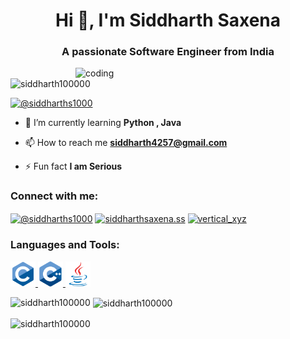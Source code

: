 <h1 align="center">Hi 👋, I'm Siddharth Saxena</h1>
<h3 align="center">A passionate Software Engineer from India</h3>
<img align="right"alt="coding"width="400"src="https://user-images.githubusercontent.com/55389276/140866485-8fb1c876-9a8f-4d6a-98dc-08c4981eaf70.gif
<p align="left"> <img src="https://komarev.com/ghpvc/?username=siddharth100000&label=Profile%20views&color=0e75b6&style=flat" alt="siddharth100000" /> </p>

<p align="left"> <a href="https://twitter.com/@siddharths1000" target="blank"><img src="https://img.shields.io/twitter/follow/@siddharths1000?logo=twitter&style=for-the-badge" alt="@siddharths1000" /></a> </p>

- 🌱 I’m currently learning **Python , Java**

- 📫 How to reach me **siddharth4257@gmail.com**

- ⚡ Fun fact **I am Serious**

<h3 align="left">Connect with me:</h3>
<p align="left">
<a href="https://twitter.com/siddharths1000" target="blank"><img align="center" src="https://raw.githubusercontent.com/rahuldkjain/github-profile-readme-generator/master/src/images/icons/Social/twitter.svg" alt="@siddharths1000" height="30" width="40" /></a>
<a href="https://instagram.com/siddharthsaxena.ss" target="blank"><img align="center" src="https://raw.githubusercontent.com/rahuldkjain/github-profile-readme-generator/master/src/images/icons/Social/instagram.svg" alt="siddharthsaxena.ss" height="30" width="40" /></a>
<a href="https://www.youtube.com/c/vertical_xyz" target="blank"><img align="center" src="https://raw.githubusercontent.com/rahuldkjain/github-profile-readme-generator/master/src/images/icons/Social/youtube.svg" alt="vertical_xyz" height="30" width="40" /></a>
</p>

<h3 align="left">Languages and Tools:</h3>
<p align="left"> <a href="https://www.cprogramming.com/" target="_blank" rel="noreferrer"> <img src="https://raw.githubusercontent.com/devicons/devicon/master/icons/c/c-original.svg" alt="c" width="40" height="40"/> </a> <a href="https://www.w3schools.com/cpp/" target="_blank" rel="noreferrer"> <img src="https://raw.githubusercontent.com/devicons/devicon/master/icons/cplusplus/cplusplus-original.svg" alt="cplusplus" width="40" height="40"/> </a> <a href="https://www.java.com" target="_blank" rel="noreferrer"> <img src="https://raw.githubusercontent.com/devicons/devicon/master/icons/java/java-original.svg" alt="java" width="40" height="40"/> </a> </p>

<p><img align="left" src="https://github-readme-stats.vercel.app/api/top-langs?username=siddharth100000&show_icons=true&locale=en&layout=compact" alt="siddharth100000" /></p>

<p>&nbsp;<img align="center" src="https://github-readme-stats.vercel.app/api?username=siddharth100000&show_icons=true&locale=en" alt="siddharth100000" /></p>

<p><img align="center" src="https://github-readme-streak-stats.herokuapp.com/?user=siddharth100000&" alt="siddharth100000" /></p>

